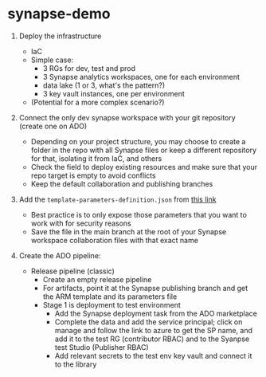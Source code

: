# synapse-demo

1. Deploy the infrastructure
    - IaC
    - Simple case:
      - 3 RGs for dev, test and prod
      - 3 Synapse analytics workspaces, one for each environment
      - data lake (1 or 3, what's the pattern?)
      - 3 key vault instances, one per environment
    - (Potential for a more complex scenario?)

2. Connect the only dev synapse workspace with your git repository (create one on ADO)
    - Depending on your project structure, you may choose to create a folder in the repo with all Synapse files or keep a different repository for that, isolating it from IaC, and others
    - Check the field to deploy existing resources and make sure that your repo target is empty to avoid conflicts
    - Keep the default collaboration and publishing branches
  
3. Add the `template-parameters-definition.json` from [this link](https://learn.microsoft.com/en-us/azure/synapse-analytics/cicd/continuous-integration-delivery#create-custom-parameters-in-the-workspace-template)
    - Best practice is to only expose those parameters that you want to work with for security reasons
    - Save the file in the main branch at the root of your Synapse workspace collaboration files with that exact name
  
4. Create the ADO pipeline:
    - Release pipeline (classic)
       - Create an empty release pipeline
       - For artifacts, point it at the Synapse publishing branch and get the ARM template and its parameters file
       - Stage 1 is deployment to test environment
           - Add the Synapse deployment task from the ADO marketplace
           - Complete the data and add the service principal; click on manage and follow the link to azure to get the SP name, and add it to the test RG (contributor RBAC) and to the Syanpse test Studio (Publisher RBAC)
           - Add relevant secrets to the test env key vault and connect it to the library
   
    
